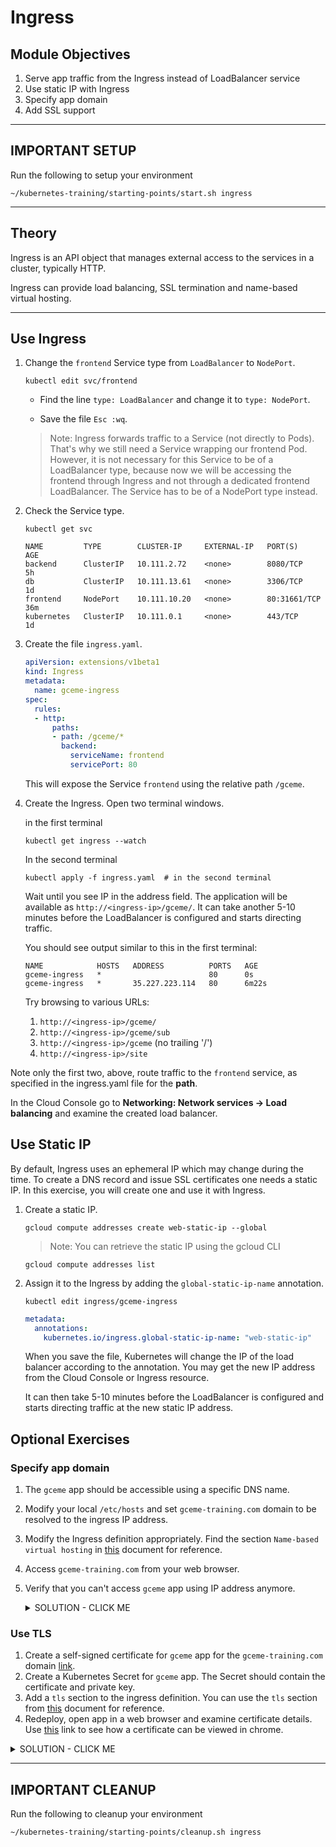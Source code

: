 # Ingress

## Module Objectives

1. Serve app traffic from the Ingress instead of LoadBalancer service
1. Use static IP with Ingress
1. Specify app domain
1. Add SSL support
---

## **IMPORTANT SETUP**
Run the following to setup your environment

```shell
~/kubernetes-training/starting-points/start.sh ingress
```

---


## Theory

Ingress is an API object that manages external access to the services in a cluster, typically HTTP.

Ingress can provide load balancing, SSL termination and name-based virtual hosting.

---

## Use Ingress

1. Change the `frontend` Service type from `LoadBalancer` to `NodePort`.

    ```shell
    kubectl edit svc/frontend
    ```

    * Find the line `type: LoadBalancer` and change it to `type: NodePort`.

    * Save the file `Esc :wq`.

    > Note: Ingress forwards traffic to a Service (not directly to
    Pods). That's why we still need a Service wrapping our frontend
    Pod. However, it is not necessary for this Service to be of a
    LoadBalancer type, because now we will be accessing the frontend
    through Ingress and not through a dedicated frontend
    LoadBalancer. The Service has to be of a NodePort type instead.

1. Check the Service type.

    ```shell
    kubectl get svc
    ```

    ```
    NAME         TYPE        CLUSTER-IP     EXTERNAL-IP   PORT(S)        AGE
    backend      ClusterIP   10.111.2.72    <none>        8080/TCP       5h
    db           ClusterIP   10.111.13.61   <none>        3306/TCP       1d
    frontend     NodePort    10.111.10.20   <none>        80:31661/TCP   36m
    kubernetes   ClusterIP   10.111.0.1     <none>        443/TCP        1d
    ```

1. Create the file `ingress.yaml`.

    ```yaml
    apiVersion: extensions/v1beta1
    kind: Ingress
    metadata:
      name: gceme-ingress
    spec:
      rules:
      - http:
          paths:
          - path: /gceme/*
            backend:
              serviceName: frontend
              servicePort: 80
    ```

    This will expose the Service `frontend` using the relative path `/gceme`.

1. Create the Ingress. Open two terminal windows.

    in the first terminal

    ```shell
    kubectl get ingress --watch
    ```

    In the second terminal

    ```shell
    kubectl apply -f ingress.yaml  # in the second terminal
    ```

    Wait until you see IP in the address field. The application will be available as `http://<ingress-ip>/gceme/`.
    It can take another 5-10 minutes before the LoadBalancer is configured and starts directing traffic.

    You should see output similar to this in the first terminal:

    ```
    NAME            HOSTS   ADDRESS          PORTS   AGE
    gceme-ingress   *                        80      0s
    gceme-ingress   *       35.227.223.114   80      6m22s
    ```

    Try browsing to various URLs:
    1. `http://<ingress-ip>/gceme/`
    1. `http://<ingress-ip>/gceme/sub`
    1. `http://<ingress-ip>/gceme` (no trailing '/')
    1. `http://<ingress-ip>/site`

  Note only the first two, above, route traffic to the `frontend` service, as
  specified in the ingress.yaml file for the **path**.

  In the Cloud Console go to **Networking: Network services -> Load balancing** and examine the created load balancer.

## Use Static IP

By default, Ingress uses an ephemeral IP which may change during the time. To create a DNS record and issue SSL certificates one needs a static IP. In this exercise, you will create one and use it with Ingress.

1. Create a static IP.

    ```shell
    gcloud compute addresses create web-static-ip --global
    ```

    > Note: You can retrieve the static IP using the gcloud CLI

    ```shell
    gcloud compute addresses list
    ```

1. Assign it to the Ingress by adding the `global-static-ip-name` annotation.

    ```shell
    kubectl edit ingress/gceme-ingress
    ```

    ```yaml
    metadata:
      annotations:
        kubernetes.io/ingress.global-static-ip-name: "web-static-ip"
    ```

    When you save the file, Kubernetes will change the IP of the load
    balancer according to the annotation. You may get the new IP address
    from the Cloud Console or Ingress resource.

    It can then take 5-10 minutes before the LoadBalancer is configured and
    starts directing traffic at the new static IP address.

## Optional Exercises

### Specify app domain

1. The `gceme` app should be accessible using a specific DNS name.
1. Modify your local `/etc/hosts` and set `gceme-training.com` domain to be resolved to the ingress IP address.
1. Modify the Ingress definition appropriately. Find the section `Name-based virtual hosting` in [this](https://kubernetes.io/docs/concepts/services-networking/ingress/#name-based-virtual-hosting) document for reference.
1. Access `gceme-training.com` from your web browser.
1. Verify that you can't access `gceme` app using IP address anymore.

    <details><summary>SOLUTION - CLICK ME</summary>
    <p>

    1. The `spec` rules section should contain the following:

        ```yaml
        rules:
        - host: gceme-training.com
          http:
            paths:
            - backend:
                serviceName: frontend
                servicePort: 80
              path: /gceme/*
        ```

        > Note: `/etc/hosts` should be modified on your local machine, not the Cloud Console.

    </p>
    </details>

### Use TLS

1. Create a self-signed certificate for `gceme` app for the `gceme-training.com` domain [link](https://stackoverflow.com/questions/10175812/how-to-create-a-self-signed-certificate-with-openssl).
1. Create a Kubernetes Secret for `gceme` app. The Secret should contain the certificate and private key.
1. Add a `tls` section to the ingress definition. You can use the `tls` section from [this](https://kubernetes.io/docs/concepts/services-networking/ingress/#types-of-ingress) document for reference.
1. Redeploy, open app in a web browser and examine certificate details. Use [this](https://www.ssl2buy.com/wiki/how-to-view-ssl-certificate-details-on-chrome-56) link to see how a certificate can be viewed in chrome.

<details><summary>SOLUTION - CLICK ME</summary>
<p>

1. Create a self-signed certificate.

    ```shell
    openssl req -nodes -x509 -newkey rsa:2048 -keyout gceme_key.pem -out gceme_cert.pem -days 365 -subj "/C=US/ST=California/L=Sunnyvale/O=Altoros/OU=Training/CN=gceme-training.com"
    ```

1. Import the secret to Kubernetes.

    ```shell
    kubectl create secret tls gceme-tls --cert=gceme_cert.pem --key=gceme_key.pem
    ```

1. Add the tls certificates section to the Ingress `spec`.

    ```yaml
    tls:
    - hosts:
      - gceme-training.com
      secretName: gceme-tls
    ```

1. The final `ingress.yaml` should look like the following:

    ```yaml
    apiVersion: extensions/v1beta1
    kind: Ingress
    metadata:
      annotations:
        kubernetes.io/ingress.global-static-ip-name: web-static-ip
      name: gceme-ingress
    spec:
      rules:
      - host: gceme-training.com
        http:
          paths:
          - backend:
              serviceName: frontend
              servicePort: 80
            path: /gceme/*
      tls:
      - hosts:
        - gceme-training.com
        secretName: gceme-tls
    ```

* You can troubleshoot certificate issues by viewing the Ingress events.

    ```shell
    kubectl describe ing gceme-ingress
    ```

</p>
</details>

---

## **IMPORTANT CLEANUP**
Run the following to cleanup your environment

```shell
~/kubernetes-training/starting-points/cleanup.sh ingress
```
